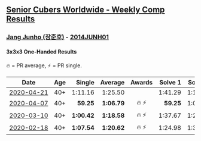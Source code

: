 <style>table {white-space: nowrap;}</style>
<link rel="stylesheet" type="text/css" href="/scw-comp/css/flags.css" />

## [Senior Cubers Worldwide - Weekly Comp Results](/scw-comp/results/)
### [Jang Junho (장준호)](README.md) - [2014JUNH01](https://www.worldcubeassociation.org/persons/2014JUNH01?event=333oh)
#### 3x3x3 One-Handed Results

<span style="white-space: nowrap;">🔥 = PR average</span>, <span style="white-space: nowrap;">⚡ = PR single</span>.

| Date | Age | Single | Average | Awards | Solve 1 | Solve 2 | Solve 3 | Solve 4 | Solve 5 | Video |
| :--: | :--: | --: | --: | :--: | --: | --: | --: | --: | --: | :-- |
| [2020-04-21](../../results/2020-04-21/333oh.md) | 40+ | 1:11.16 | 1:25.50 |  | 1:41.29 | 1:11.16 | 1:19.27 | 1:16.99 | 1:40.23 | [Desktop](https://www.facebook.com/events/880278499062375/permalink/884489028641322) / [Mobile](https://m.facebook.com/events/880278499062375?view=permalink&id=884489028641322) |
| [2020-04-07](../../results/2020-04-07/333oh.md) | 40+ | **59.25** | **1:06.79** | 🔥 ⚡ | **59.25** | 1:01.74 | 1:24.23 | 1:10.65 | 1:07.97 | [Desktop](https://www.facebook.com/events/682716079141575/permalink/686595828753600) / [Mobile](https://m.facebook.com/events/682716079141575?view=permalink&id=686595828753600) |
| [2020-03-10](../../results/2020-03-10/333oh.md) | 40+ | **1:00.42** | **1:18.58** | 🔥 ⚡ | 1:37.67 | 1:27.72 | 1:22.07 | 1:05.96 | **1:00.42** | [Desktop](https://www.facebook.com/events/684510792316675/permalink/688783208556100) / [Mobile](https://m.facebook.com/events/684510792316675?view=permalink&id=688783208556100) |
| [2020-02-18](../../results/2020-02-18/333oh.md) | 40+ | **1:07.54** | **1:20.62** | 🔥 ⚡ | 1:24.98 | 1:38.03 | 1:22.12 | 1:14.76 | **1:07.54** | [Desktop](https://www.facebook.com/events/1618332754973681/permalink/1623943337745956) / [Mobile](https://m.facebook.com/events/1618332754973681?view=permalink&id=1623943337745956) |


<!-- Global site tag (gtag.js) - Google Analytics -->
<script async src="https://www.googletagmanager.com/gtag/js?id=UA-86348435-3"></script>
<script>window.dataLayer = window.dataLayer || []; function gtag() {dataLayer.push(arguments);} gtag('js', new Date()); gtag('config', 'UA-86348435-3');</script>
